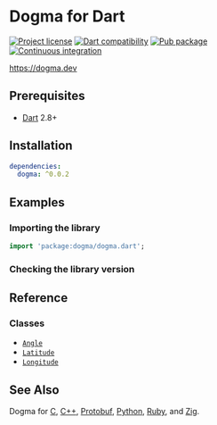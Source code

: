 # Dogma for Dart

[![Project license](https://img.shields.io/badge/license-Public%20Domain-blue.svg)](https://unlicense.org)
[![Dart compatibility](https://img.shields.io/badge/dart-2.8%20%7C%202.9-blue)](https://pub.dev/packages/dogma)
[![Pub package](https://img.shields.io/pub/v/dogma.svg)](https://pub.dev/packages/dogma)
[![Continuous integration](https://github.com/dogmatists/dogma.dart/workflows/Continuous%20integration/badge.svg)](https://github.com/dogmatists/dogma.dart/actions?query=workflow%3A%22Continuous+integration%22)

<https://dogma.dev>

## Prerequisites

- [Dart](https://dart.dev) 2.8+

## Installation

```yaml
dependencies:
  dogma: ^0.0.2
```

## Examples

### Importing the library

```dart
import 'package:dogma/dogma.dart';
```

### Checking the library version

## Reference

### Classes

- [`Angle`](https://dogma.dev/Angle/)
- [`Latitude`](https://dogma.dev/Latitude/)
- [`Longitude`](https://dogma.dev/Longitude/)

## See Also

Dogma for [C][], [C++][], [Protobuf][], [Python][], [Ruby][], and [Zig][].

[C]:        https://github.com/dogmatists/dogma.c
[C++]:      https://github.com/dogmatists/dogma.cpp
[Dart]:     https://github.com/dogmatists/dogma.dart
[Protobuf]: https://github.com/dogmatists/dogma.pb
[Python]:   https://github.com/dogmatists/dogma.py
[Ruby]:     https://github.com/dogmatists/dogma.rb
[Zig]:      https://github.com/dogmatists/dogma.zig
